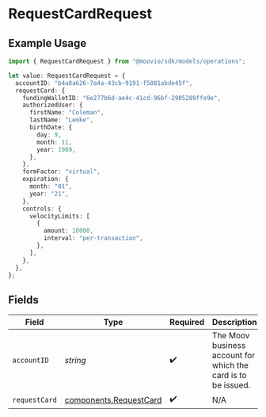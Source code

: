 # RequestCardRequest

## Example Usage

```typescript
import { RequestCardRequest } from "@moovio/sdk/models/operations";

let value: RequestCardRequest = {
  accountID: "b4a8a626-7a4a-43cb-9191-f5081abde45f",
  requestCard: {
    fundingWalletID: "6e277b6d-ae4c-41cd-96bf-2905289ffe9e",
    authorizedUser: {
      firstName: "Coleman",
      lastName: "Lemke",
      birthDate: {
        day: 9,
        month: 11,
        year: 1989,
      },
    },
    formFactor: "virtual",
    expiration: {
      month: "01",
      year: "21",
    },
    controls: {
      velocityLimits: [
        {
          amount: 10000,
          interval: "per-transaction",
        },
      ],
    },
  },
};
```

## Fields

| Field                                                            | Type                                                             | Required                                                         | Description                                                      |
| ---------------------------------------------------------------- | ---------------------------------------------------------------- | ---------------------------------------------------------------- | ---------------------------------------------------------------- |
| `accountID`                                                      | *string*                                                         | :heavy_check_mark:                                               | The Moov business account for which the card is to be issued.    |
| `requestCard`                                                    | [components.RequestCard](../../models/components/requestcard.md) | :heavy_check_mark:                                               | N/A                                                              |